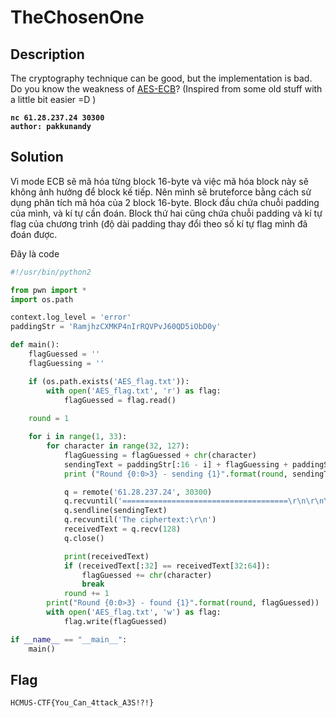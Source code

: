 # TheChosenOne
## Description

The cryptography technique can be good, but the implementation is bad. Do you know the weakness of [AES-ECB](https://en.wikipedia.org/wiki/Block_cipher_mode_of_operation)? (Inspired from some old stuff with a little bit easier =D )

**`nc 61.28.237.24 30300`**  
**`author: pakkunandy`**

## Solution

Vì mode ECB sẽ mã hóa từng block 16-byte và việc mã hóa block này sẽ không ảnh hưởng để block kế tiếp.
Nên mình sẽ bruteforce bằng cách sử dụng phân tích mã hóa của 2 block 16-byte. Block đầu chứa chuỗi padding của mình, và kí tự cần đoán. Block thứ hai cũng chứa chuỗi padding và kí tự flag của chương trình (độ dài padding thay đổi theo số kí tự flag mình đã đoán được.

Đây là code 
```python
#!/usr/bin/python2

from pwn import *
import os.path

context.log_level = 'error'
paddingStr = 'RamjhzCXMKP4nIrRQVPvJ60QD5iObD0y'

def main():
    flagGuessed = ''
    flagGuessing = ''

    if (os.path.exists('AES_flag.txt')):
        with open('AES_flag.txt', 'r') as flag:
            flagGuessed = flag.read()
    
    round = 1

    for i in range(1, 33):
        for character in range(32, 127):
            flagGuessing = flagGuessed + chr(character)
            sendingText = paddingStr[:16 - i] + flagGuessing + paddingStr[:16 - i]  
            print ("Round {0:0>3} - sending {1}".format(round, sendingText))

            q = remote('61.28.237.24', 30300)
            q.recvuntil('=====================================\r\n\r\nYour input:')
            q.sendline(sendingText)
            q.recvuntil('The ciphertext:\r\n')
            receivedText = q.recv(128)
            q.close()

            print(receivedText)
            if (receivedText[:32] == receivedText[32:64]):
                flagGuessed += chr(character)
                break
            round += 1
        print("Round {0:0>3} - found {1}".format(round, flagGuessed))
        with open('AES_flag.txt', 'w') as flag:
            flag.write(flagGuessed)

if __name__ == "__main__":
    main()
```

## Flag

`HCMUS-CTF{You_Can_4ttack_A3S!?!}`
